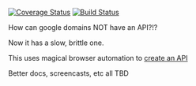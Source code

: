 [![Coverage Status](https://coveralls.io/repos/github/obradovic/google-domains/badge.svg?branch=master)](https://coveralls.io/github/obradovic/google-domains?branch=master)
[![Build Status](https://img.shields.io/endpoint.svg?url=https%3A%2F%2Factions-badge.atrox.dev%2Fobradovic%2Fgoogle-domains%2Fbadge&style=flat)](https://actions-badge.atrox.dev/obradovic/google-domains/goto)

How can google domains NOT have an API?!?

Now it has a slow, brittle one.

This uses magical browser automation to [create an API](https://amazon.com/Mashup-Patterns-Designs-Examples-Enterprise-ebook/dp/B0027976O0/)

Better docs, screencasts, etc all TBD
